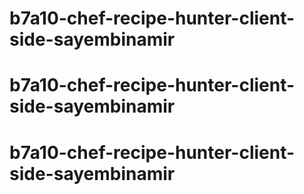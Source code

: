 # b7a10-chef-recipe-hunter-client-side-sayembinamir
# b7a10-chef-recipe-hunter-client-side-sayembinamir
# b7a10-chef-recipe-hunter-client-side-sayembinamir
